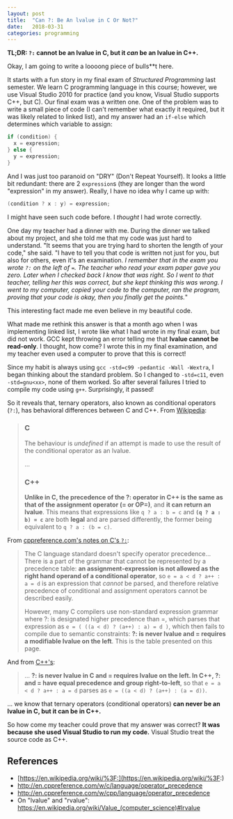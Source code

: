 ```yaml
---
layout: post
title:  "Can ?: Be An lvalue in C Or Not?"
date:   2018-03-31
categories: programming
---
```


**TL;DR: `?:` cannot be an lvalue in C, but it _can_ be an lvalue in C++.**

Okay, I am going to write a loooong piece of bulls\*\*t here.

It starts with a fun story in my final exam of _Structured Programming_ last semester. We learn C programming language in this course; however, we use Visual Studio 2010 for practice (and you know, Visual Studio supports C++, but C). Our final exam was a written one. One of the problem was to write a small piece of code (I can't remember what exactly it required, but it was likely related to linked list), and my answer had an `if-else` which determines which variable to assign:

```c
if (condition) {
  x = expression;
} else {
  y = expression;
}
```

And I was just too paranoid on "DRY" (Don't Repeat Yourself). It looks a little bit redundant: there are 2 `expression`s (they are longer than the word "expression" in my answer). Really, I have no idea why I came up with:

```c++
(condition ? x : y) = expression;
```

I might have seen such code before. I _thought_ I had wrote correctly.

One day my teacher <!-- Dr. Dyce --> had a dinner with me. During the dinner we talked about my project, and she told me that my code was just hard to understand. "It seems that you are trying hard to shorten the length of your code," she said. "I have to tell you that code is written not just for you, but also for others, even it's an examination. _I remember that in the exam you wrote `?:` on the left of `=`. The teacher who read your exam paper gave you zero. Later when I checked back I know that was right. So I went to that teacher, telling her this was correct, but she kept thinking this was wrong. I went to my computer, copied your code to the computer, ran the program, proving that your code is okay, then you finally get the points._"

This interesting fact made me even believe in my beautiful code.

What made me rethink this answer is that a month ago when I was implementing linked list, I wrote like what I had wrote in my final exam, but did not work. GCC kept throwing an error telling me that **lvalue cannot be read-only**. I thought, how come? I wrote this in my final examination, and my teacher even used a computer to prove that this is correct!

Since my habit is always using `gcc -std=c99 -pedantic -Wall -Wextra`, I began thinking about the standard problem. So I changed to `-std=c11`, even `-std=gnu<xx>`, none of them worked. So after several failures I tried to compile my code using `g++`. Surprisingly, it passed!

So it reveals that, ternary operators, also known as conditional operators (`?:`), has behavioral differences between C and C++. From [Wikipedia](https://en.wikipedia.org/wiki/%3F:#C):

> ### C
> The behaviour is _undefined_ if an attempt is made to use the result of the conditional operator as an lvalue.
>
> ...
>
> ### C++
>
> **Unlike in C, the precedence of the ?: operator in C++ is the same as that of the assignment operator (= or OP=)**, and **it can return an lvalue**. This means that expressions like `q ? a : b = c` and **`(q ? a : b) = c`** are both **legal** and are parsed differently, the former being equivalent to `q ? a : (b = c)`.

From [cppreference.com's notes on C's `?:`](http://en.cppreference.com/w/c/language/operator_precedence#Notes):

> The C language standard doesn't specify operator precedence... There is a part of the grammar that cannot be represented by a precedence table: **an assignment-expression is not allowed as the right hand operand of a conditional operator**, so `e = a < d ? a++ : a = d` is an expression that _cannot_ be parsed, and therefore relative precedence of conditional and assignment operators cannot be described easily.
>
> However, many C compilers use non-standard expression grammar where ?: is designated higher precedence than =, which parses that expression as `e = ( ((a < d) ? (a++) : a) = d )`, which then fails to compile due to semantic constraints: **?: is never lvalue and = requires a modifiable lvalue on the left**. This is the table presented on this page.

And from [C++'s](http://en.cppreference.com/w/cpp/language/operator_precedence#Notes):

> ... **?: is never lvalue in C and = requires lvalue on the left. In C++, ?: and = have equal precedence and group right-to-left**, so that `e = a < d ? a++ : a = d` parses as `e = ((a < d) ? (a++) : (a = d))`.

... we know that ternary operators (conditional operators) **can never be an lvalue in C, but it can be in C++.**

So how come my teacher could prove that my answer was correct? **It was because she used Visual Studio to run my code.** Visual Studio treat the source code as C++.

## References

- [https://en.wikipedia.org/wiki/%3F:](https://en.wikipedia.org/wiki/%3F:)
- http://en.cppreference.com/w/c/language/operator_precedence
- http://en.cppreference.com/w/cpp/language/operator_precedence
- On "lvalue" and "rvalue": https://en.wikipedia.org/wiki/Value_(computer_science)#lrvalue
